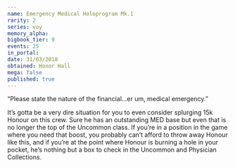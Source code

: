 ```yaml
---
name: Emergency Medical Holoprogram Mk.1
rarity: 2
series: voy
memory_alpha:
bigbook_tier: 9
events: 25
in_portal:
date: 31/03/2018
obtained: Honor Hall
mega: false
published: true
---
```


“Please state the nature of the financial...er um, medical emergency.” 

It’s gotta be a very dire situation for you to even consider splurging 15k Honour on this crew. Sure he has an outstanding MED base but even that is no longer the top of the Uncommon class. If you’re in a position in the game where you need that boost, you probably can’t afford to throw away Honour like this, and if you’re at the point where Honour is burning a hole in your pocket, he’s nothing but a box to check in the Uncommon and Physician Collections.
